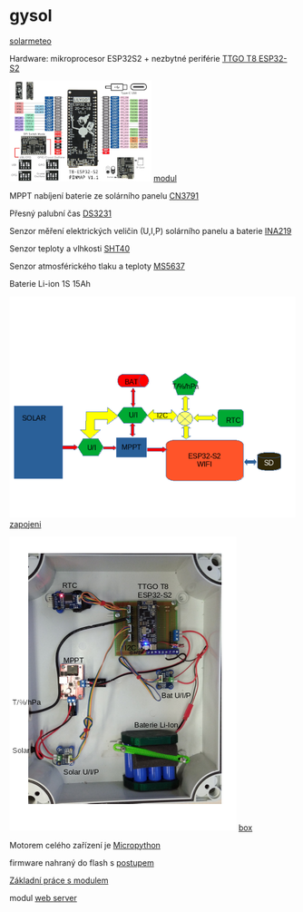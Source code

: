# gysol
[solarmeteo](https://github.com/androidalekra/gysol)

Hardware:
mikroprocesor ESP32S2 + nezbytné periférie [TTGO T8 ESP32-S2](http://www.lilygo.cn/prod_view.aspx?TypeId=50063&Id=1300&FId=t3:50063:3)

![TTGO T8 ESP32-S2](obrazky/ttgo_s3_t8l.png)
[modul](obrazky/ttgo_s3_t8.png)

MPPT nabíjení baterie ze solárního panelu [CN3791](https://www.laskakit.cz/solarni-nabijecka-li-ion-clanku-cn3791-1s/)

Přesný palubní čas [DS3231](https://www.laskakit.cz/arduino-rtc-hodiny-realneho-casu-ds3231-at24c32/)

Senzor měření elektrických veličin (U,I,P) solárního panelu a baterie [INA219](https://www.laskakit.cz/proudovy-senzor-3-2a--i2c--ina219/)

Senzor teploty a vlhkosti [SHT40](https://sensirion.com/products/catalog/SHT40/)

Senzor atmosférického tlaku a teploty [MS5637](https://www.te.com/usa-en/product-MS563702BA03-50.html)

Baterie Li-ion 1S 15Ah

![zapojeni](obrazky/zapojenil.png)
[zapojeni](obrazky/zapojeni.png)

![box](obrazky/box1l.png)
[box](obrazky/box1.png)

Motorem celého zařízení je [Micropython](https://micropython.org/)

firmware nahraný do flash s [postupem](https://micropython.org/download/ESP32_S2_WROVER/)

[Základní práce s modulem](https://docs.micropython.org/en/latest/esp32/quickref.html)

modul [web server](https://github.com/jczic/MicroWebSrv2)

